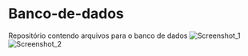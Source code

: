 # Banco-de-dados
Repositório contendo arquivos para o banco de dados
![Screenshot_1](https://github.com/user-attachments/assets/28cf9e0a-7dbb-4493-9008-fe8287b2c46a)
![Screenshot_2](https://github.com/user-attachments/assets/bb0ba1ad-ec83-4298-925d-6de42950b284)
